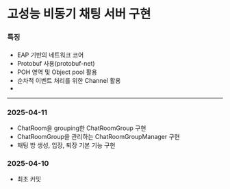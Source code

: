 
# 고성능 비동기 채팅 서버 구현
### 특징
#### 
- EAP 기반의 네트워크 코어
- Protobuf 사용(protobuf-net)
- POH 영역 및 Object pool 활용
- 순차적 이벤트 처리를 위한 Channel 활용
- 
---

### 2025-04-11
- ChatRoom을 grouping한 ChatRoomGroup 구현
- ChatRoomGroup을 관리하는 ChatRoomGroupManager 구현
- 채팅 방 생성, 입장, 퇴장 기본 기능 구현

### 2025-04-10
- 최초 커밋
